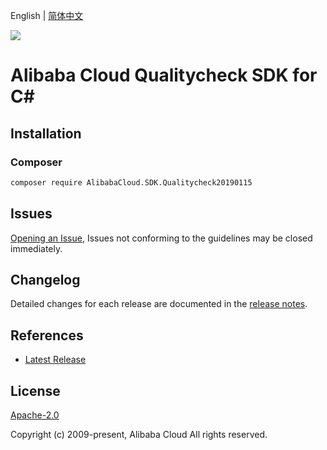 English | [简体中文](README-CN.md)

![](https://aliyunsdk-pages.alicdn.com/icons/AlibabaCloud.svg)

# Alibaba Cloud Qualitycheck SDK for C#

## Installation

### Composer

```bash
composer require AlibabaCloud.SDK.Qualitycheck20190115
```

## Issues

[Opening an Issue](https://github.com/aliyun/alibabacloud-csharp-sdk/issues/new), Issues not conforming to the guidelines may be closed immediately.

## Changelog

Detailed changes for each release are documented in the [release notes](./ChangeLog.md).

## References

* [Latest Release](https://github.com/aliyun/alibabacloud-csharp-sdk/)

## License

[Apache-2.0](http://www.apache.org/licenses/LICENSE-2.0)

Copyright (c) 2009-present, Alibaba Cloud All rights reserved.
